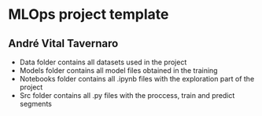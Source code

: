 # MLOps project template

## André Vital Tavernaro

- Data folder contains all datasets used in the project
- Models folder contains all model files obtained in the training
- Notebooks folder contains all .ipynb files with the exploration part of the project
- Src folder contains all .py files with the proccess, train and predict segments